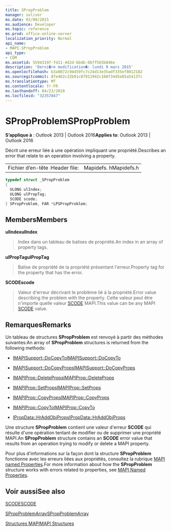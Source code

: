 ```yaml
---
title: SPropProblem
manager: soliver
ms.date: 03/09/2015
ms.audience: Developer
ms.topic: reference
ms.prod: office-online-server
localization_priority: Normal
api_name:
- MAPI.SPropProblem
api_type:
- COM
ms.assetid: 55943197-fd11-442d-bb4b-0bff565b846e
description: 'Derni�re modification�: lundi 9 mars 2015'
ms.openlocfilehash: b3a0872c94459fc7c24d13e35adf335ef8012182
ms.sourcegitcommit: 8fe462c32b91c87911942c188f3445e85a54137c
ms.translationtype: MT
ms.contentlocale: fr-FR
ms.lasthandoff: 04/23/2019
ms.locfileid: "32357847"
---
```

# <a name="spropproblem"></a><span data-ttu-id="a94ea-103">SPropProblem</span><span class="sxs-lookup"><span data-stu-id="a94ea-103">SPropProblem</span></span>

  
  
<span data-ttu-id="a94ea-104">**S’applique à** : Outlook 2013 | Outlook 2016</span><span class="sxs-lookup"><span data-stu-id="a94ea-104">**Applies to**: Outlook 2013 | Outlook 2016</span></span> 
  
<span data-ttu-id="a94ea-105">Décrit une erreur liée à une opération impliquant une propriété.</span><span class="sxs-lookup"><span data-stu-id="a94ea-105">Describes an error that relate to an operation involving a property.</span></span>
  
|||
|:-----|:-----|
|<span data-ttu-id="a94ea-106">Fichier d’en-tête :</span><span class="sxs-lookup"><span data-stu-id="a94ea-106">Header file:</span></span>  <br/> |<span data-ttu-id="a94ea-107">Mapidefs. h</span><span class="sxs-lookup"><span data-stu-id="a94ea-107">Mapidefs.h</span></span>  <br/> |
   
```cpp
typedef struct _SPropProblem
{
  ULONG ulIndex;
  ULONG ulPropTag;
  SCODE scode;
} SPropProblem, FAR *LPSPropProblem;

```

## <a name="members"></a><span data-ttu-id="a94ea-108">Members</span><span class="sxs-lookup"><span data-stu-id="a94ea-108">Members</span></span>

 <span data-ttu-id="a94ea-109">**ulIndex**</span><span class="sxs-lookup"><span data-stu-id="a94ea-109">**ulIndex**</span></span>
  
> <span data-ttu-id="a94ea-110">Index dans un tableau de balises de propriété.</span><span class="sxs-lookup"><span data-stu-id="a94ea-110">An index in an array of property tags.</span></span>
    
 <span data-ttu-id="a94ea-111">**ulPropTag**</span><span class="sxs-lookup"><span data-stu-id="a94ea-111">**ulPropTag**</span></span>
  
> <span data-ttu-id="a94ea-112">Balise de propriété de la propriété présentant l'erreur.</span><span class="sxs-lookup"><span data-stu-id="a94ea-112">Property tag for the property that has the error.</span></span>
    
 <span data-ttu-id="a94ea-113">**SCODE**</span><span class="sxs-lookup"><span data-stu-id="a94ea-113">**scode**</span></span>
  
> <span data-ttu-id="a94ea-114">Valeur d'erreur décrivant le problème lié à la propriété.</span><span class="sxs-lookup"><span data-stu-id="a94ea-114">Error value describing the problem with the property.</span></span> <span data-ttu-id="a94ea-115">Cette valeur peut être n'importe quelle valeur [SCODE](scode.md) MAPI.</span><span class="sxs-lookup"><span data-stu-id="a94ea-115">This value can be any MAPI [SCODE](scode.md) value.</span></span> 
    
## <a name="remarks"></a><span data-ttu-id="a94ea-116">Remarques</span><span class="sxs-lookup"><span data-stu-id="a94ea-116">Remarks</span></span>

<span data-ttu-id="a94ea-117">Un tableau de structures **SPropProblem** est renvoyé à partir des méthodes suivantes:</span><span class="sxs-lookup"><span data-stu-id="a94ea-117">An array of **SPropProblem** structures is returned from the following methods:</span></span> 
  
- [<span data-ttu-id="a94ea-118">IMAPISupport::DoCopyTo</span><span class="sxs-lookup"><span data-stu-id="a94ea-118">IMAPISupport::DoCopyTo</span></span>](imapisupport-docopyto.md)
    
- [<span data-ttu-id="a94ea-119">IMAPISupport::DoCopyProps</span><span class="sxs-lookup"><span data-stu-id="a94ea-119">IMAPISupport::DoCopyProps</span></span>](imapisupport-docopyprops.md)
    
- [<span data-ttu-id="a94ea-120">IMAPIProp::DeleteProps</span><span class="sxs-lookup"><span data-stu-id="a94ea-120">IMAPIProp::DeleteProps</span></span>](imapiprop-deleteprops.md)
    
- [<span data-ttu-id="a94ea-121">IMAPIProp::SetProps</span><span class="sxs-lookup"><span data-stu-id="a94ea-121">IMAPIProp::SetProps</span></span>](imapiprop-setprops.md)
    
- [<span data-ttu-id="a94ea-122">IMAPIProp::CopyProps</span><span class="sxs-lookup"><span data-stu-id="a94ea-122">IMAPIProp::CopyProps</span></span>](imapiprop-copyprops.md)
    
- [<span data-ttu-id="a94ea-123">IMAPIProp::CopyTo</span><span class="sxs-lookup"><span data-stu-id="a94ea-123">IMAPIProp::CopyTo</span></span>](imapiprop-copyto.md)
    
- [<span data-ttu-id="a94ea-124">IPropData::HrAddObjProps</span><span class="sxs-lookup"><span data-stu-id="a94ea-124">IPropData::HrAddObjProps</span></span>](ipropdata-hraddobjprops.md)
    
<span data-ttu-id="a94ea-125">Une structure **SPropProblem** contient une valeur d'erreur **SCODE** qui résulte d'une opération tentant de modifier ou de supprimer une propriété MAPI.</span><span class="sxs-lookup"><span data-stu-id="a94ea-125">An **SPropProblem** structure contains an **SCODE** error value that results from an operation trying to modify or delete a MAPI property.</span></span> 
  
<span data-ttu-id="a94ea-126">Pour plus d'informations sur la façon dont la structure **SPropProblem** fonctionne avec les erreurs liées aux propriétés, consultez la rubrique [MAPI named Properties](mapi-named-properties.md).</span><span class="sxs-lookup"><span data-stu-id="a94ea-126">For more information about how the **SPropProblem** structure works with errors related to properties, see [MAPI Named Properties](mapi-named-properties.md).</span></span> 
  
## <a name="see-also"></a><span data-ttu-id="a94ea-127">Voir aussi</span><span class="sxs-lookup"><span data-stu-id="a94ea-127">See also</span></span>



[<span data-ttu-id="a94ea-128">SCODE</span><span class="sxs-lookup"><span data-stu-id="a94ea-128">SCODE</span></span>](scode.md)
  
[<span data-ttu-id="a94ea-129">SPropProblemArray</span><span class="sxs-lookup"><span data-stu-id="a94ea-129">SPropProblemArray</span></span>](spropproblemarray.md)


[<span data-ttu-id="a94ea-130">Structures MAPI</span><span class="sxs-lookup"><span data-stu-id="a94ea-130">MAPI Structures</span></span>](mapi-structures.md)

